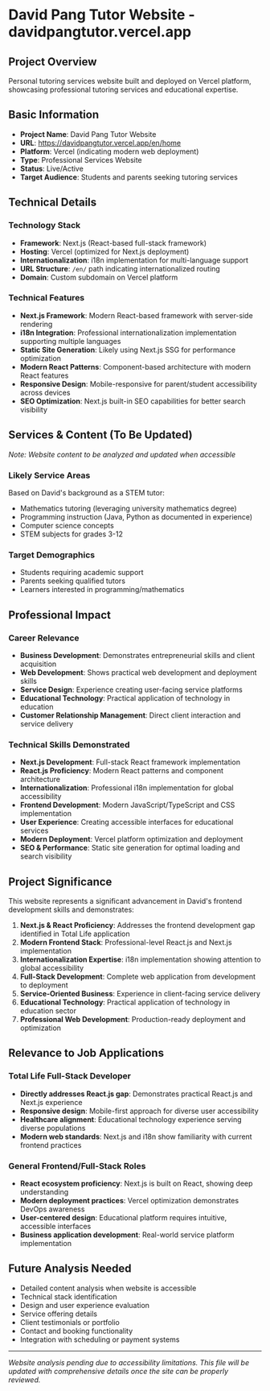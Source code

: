 # David Pang Tutor Website - davidpangtutor.vercel.app

## Project Overview

Personal tutoring services website built and deployed on Vercel platform, showcasing professional tutoring services and educational expertise.

## Basic Information

- **Project Name**: David Pang Tutor Website  
- **URL**: https://davidpangtutor.vercel.app/en/home
- **Platform**: Vercel (indicating modern web deployment)
- **Type**: Professional Services Website
- **Status**: Live/Active
- **Target Audience**: Students and parents seeking tutoring services

## Technical Details

### Technology Stack
- **Framework**: Next.js (React-based full-stack framework)
- **Hosting**: Vercel (optimized for Next.js deployment)
- **Internationalization**: i18n implementation for multi-language support
- **URL Structure**: `/en/` path indicating internationalized routing
- **Domain**: Custom subdomain on Vercel platform

### Technical Features
- **Next.js Framework**: Modern React-based framework with server-side rendering
- **i18n Integration**: Professional internationalization implementation supporting multiple languages
- **Static Site Generation**: Likely using Next.js SSG for performance optimization
- **Modern React Patterns**: Component-based architecture with modern React features
- **Responsive Design**: Mobile-responsive for parent/student accessibility across devices
- **SEO Optimization**: Next.js built-in SEO capabilities for better search visibility

## Services & Content (To Be Updated)

*Note: Website content to be analyzed and updated when accessible*

### Likely Service Areas
Based on David's background as a STEM tutor:
- Mathematics tutoring (leveraging university mathematics degree)
- Programming instruction (Java, Python as documented in experience)
- Computer science concepts
- STEM subjects for grades 3-12

### Target Demographics
- Students requiring academic support
- Parents seeking qualified tutors
- Learners interested in programming/mathematics

## Professional Impact

### Career Relevance
- **Business Development**: Demonstrates entrepreneurial skills and client acquisition
- **Web Development**: Shows practical web development and deployment skills
- **Service Design**: Experience creating user-facing service platforms
- **Educational Technology**: Practical application of technology in education
- **Customer Relationship Management**: Direct client interaction and service delivery

### Technical Skills Demonstrated
- **Next.js Development**: Full-stack React framework implementation
- **React.js Proficiency**: Modern React patterns and component architecture
- **Internationalization**: Professional i18n implementation for global accessibility
- **Frontend Development**: Modern JavaScript/TypeScript and CSS implementation
- **User Experience**: Creating accessible interfaces for educational services
- **Modern Deployment**: Vercel platform optimization and deployment
- **SEO & Performance**: Static site generation for optimal loading and search visibility

## Project Significance

This website represents a significant advancement in David's frontend development skills and demonstrates:

1. **Next.js & React Proficiency**: Addresses the frontend development gap identified in Total Life application
2. **Modern Frontend Stack**: Professional-level React.js and Next.js implementation
3. **Internationalization Expertise**: i18n implementation showing attention to global accessibility
4. **Full-Stack Development**: Complete web application from development to deployment
5. **Service-Oriented Business**: Experience in client-facing service delivery
6. **Educational Technology**: Practical application of technology in education sector
7. **Professional Web Development**: Production-ready deployment and optimization

## Relevance to Job Applications

### Total Life Full-Stack Developer
- **Directly addresses React.js gap**: Demonstrates practical React.js and Next.js experience
- **Responsive design**: Mobile-first approach for diverse user accessibility
- **Healthcare alignment**: Educational technology experience serving diverse populations
- **Modern web standards**: Next.js and i18n show familiarity with current frontend practices

### General Frontend/Full-Stack Roles
- **React ecosystem proficiency**: Next.js is built on React, showing deep understanding
- **Modern deployment practices**: Vercel optimization demonstrates DevOps awareness
- **User-centered design**: Educational platform requires intuitive, accessible interfaces
- **Business application development**: Real-world service platform implementation

## Future Analysis Needed

- Detailed content analysis when website is accessible
- Technical stack identification
- Design and user experience evaluation
- Service offering details
- Client testimonials or portfolio
- Contact and booking functionality
- Integration with scheduling or payment systems

---

*Website analysis pending due to accessibility limitations. This file will be updated with comprehensive details once the site can be properly reviewed.*